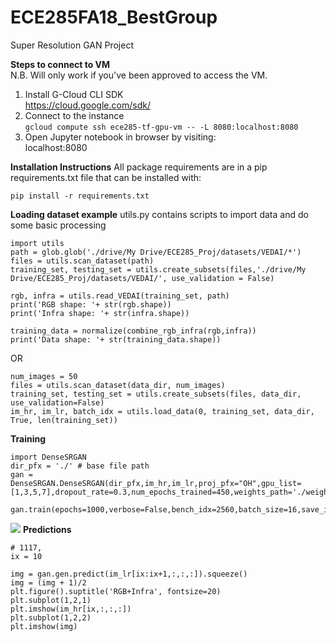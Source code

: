 # ECE285FA18_BestGroup
Super Resolution GAN Project

**Steps to connect to VM** <br>
N.B. Will only work if you've been approved to access the VM. 
1. Install G-Cloud CLI SDK <br>
https://cloud.google.com/sdk/ <br>
2. Connect to the instance <br>
```gcloud compute ssh ece285-tf-gpu-vm -- -L 8080:localhost:8080``` <br>
3. Open Jupyter notebook in browser by visiting:<br>
localhost:8080 <br>

**Installation Instructions**
All package requirements are in a pip requirements.txt file that can be installed with:
```
pip install -r requirements.txt
```


**Loading dataset example**
utils.py contains scripts to import data and do some basic processing

```
import utils
path = glob.glob('./drive/My Drive/ECE285_Proj/datasets/VEDAI/*')
files = utils.scan_dataset(path)
training_set, testing_set = utils.create_subsets(files,'./drive/My Drive/ECE285_Proj/datasets/VEDAI/', use_validation = False)

rgb, infra = utils.read_VEDAI(training_set, path)
print('RGB shape: '+ str(rgb.shape))
print('Infra shape: '+ str(infra.shape))

training_data = normalize(combine_rgb_infra(rgb,infra))
print('Data shape: '+ str(training_data.shape))
 ```
 OR
 ```
num_images = 50
files = utils.scan_dataset(data_dir, num_images)
training_set, testing_set = utils.create_subsets(files, data_dir, use_validation=False)
im_hr, im_lr, batch_idx = utils.load_data(0, training_set, data_dir, True, len(training_set))
 ```

**Training**

```
import DenseSRGAN
dir_pfx = './' # base file path
gan = DenseSRGAN.DenseSRGAN(dir_pfx,im_hr,im_lr,proj_pfx="OH",gpu_list=[1,3,5,7],dropout_rate=0.3,num_epochs_trained=450,weights_path='./weights/OH/')

gan.train(epochs=1000,verbose=False,bench_idx=2560,batch_size=16,save_interval=10,view_interval=2)
```
![](gan_training-2.gif)
**Predictions**
```
# 1117, 
ix = 10

img = gan.gen.predict(im_lr[ix:ix+1,:,:,:]).squeeze()
img = (img + 1)/2
plt.figure().suptitle('RGB+Infra', fontsize=20)
plt.subplot(1,2,1)
plt.imshow(im_hr[ix,:,:,:])
plt.subplot(1,2,2)
plt.imshow(img)
```
